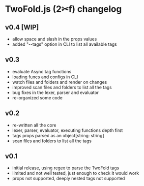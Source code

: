 # TwoFold.js (2✂︎f) changelog

## v0.4 [WIP]

- allow space and slash in the props values
- added "--tags" option in CLI to list all available tags


## v0.3

- evaluate Async tag functions
- loading funcs and configs in CLI
- watch files and folders and render on changes
- improved scan files and folders to list all the tags
- bug fixes in the lexer, parser and evaluator
- re-organized some code


## v0.2

- re-written all the core
- lexer, parser, evaluator, executing functions depth first
- tags props parsed as an object[string: string]
- scan files and folders to list all the tags


## v0.1

- initial release, using regex to parse the TwoFold tags
- limited and not well tested, just enough to check it would work
- props not supported, deeply nested tags not supported

